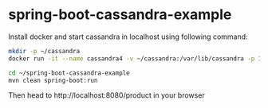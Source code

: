 # spring-boot-cassandra-example

Install docker and start cassandra in localhost using following command:

```sh
mkdir -p ~/cassandra
docker run -it --name cassandra4 -v ~/cassandra:/var/lib/cassandra -p 127.0.0.1:9042:9042 -p 127.0.0.1:9160:9160 -d cassandra:4.0

cd ~/spring-boot-cassandra-example
mvn clean spring-boot:run
```

Then head to http://localhost:8080/product in your browser
